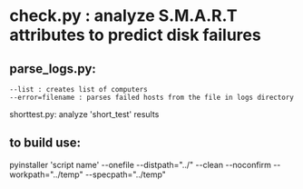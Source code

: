 # check.py : analyze S.M.A.R.T attributes to predict disk failures

## parse_logs.py:
    --list : creates list of computers
    --error=filename : parses failed hosts from the file in logs directory
shorttest.py: analyze 'short_test' results

## to build use:
pyinstaller 'script name' --onefile --distpath="../" --clean --noconfirm --workpath="../temp" --specpath="../temp"